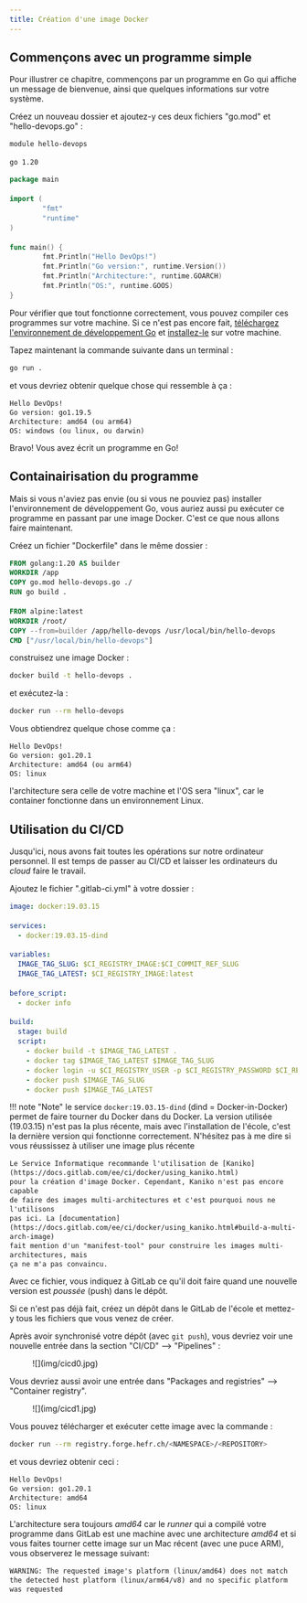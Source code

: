```yaml
---
title: Création d'une image Docker
---
```


## Commençons avec un programme simple

Pour illustrer ce chapitre, commençons par un programme en Go qui affiche
un message de bienvenue, ainsi que quelques informations sur votre système.

Créez un nouveau dossier et ajoutez-y ces deux fichiers "go.mod" et "hello-devops.go" :

``` text title="go.mod"
module hello-devops

go 1.20
```

``` Go title="hello-devops.go"
package main

import (
        "fmt"
        "runtime"
)

func main() {
        fmt.Println("Hello DevOps!")
        fmt.Println("Go version:", runtime.Version())
        fmt.Println("Architecture:", runtime.GOARCH)
        fmt.Println("OS:", runtime.GOOS)
}
```

Pour vérifier que tout fonctionne correctement, vous pouvez compiler ces programmes
sur votre machine. Si ce n'est pas encore fait, [téléchargez l'environnement de développement
Go](https://go.dev/dl/) et [installez-le](https://go.dev/doc/install) sur votre machine.

Tapez maintenant la commande suivante dans un terminal :

``` bash
go run .
```

et vous devriez obtenir quelque chose qui ressemble à ça :

``` text
Hello DevOps!
Go version: go1.19.5
Architecture: amd64 (ou arm64)
OS: windows (ou linux, ou darwin)
```

Bravo! Vous avez écrit un programme en Go!

## Containairisation du programme

Mais si vous n'aviez pas envie (ou si vous ne pouviez pas) installer l'environnement
de développement Go, vous auriez aussi pu exécuter ce programme en passant par une
image Docker. C'est ce que nous allons faire maintenant.

Créez un fichier "Dockerfile" dans le même dossier :

``` Dockerfile title="Dockerfile"
FROM golang:1.20 AS builder
WORKDIR /app
COPY go.mod hello-devops.go ./
RUN go build .

FROM alpine:latest
WORKDIR /root/
COPY --from=builder /app/hello-devops /usr/local/bin/hello-devops
CMD ["/usr/local/bin/hello-devops"]
```

construisez une image Docker :

``` bash
docker build -t hello-devops .
```

et exécutez-la :

``` bash
docker run --rm hello-devops
```

Vous obtiendrez quelque chose comme ça :

``` text
Hello DevOps!
Go version: go1.20.1
Architecture: amd64 (ou arm64)
OS: linux
```

l'architecture sera celle de votre machine et l'OS sera "linux", car
le container fonctionne dans un environnement Linux.

## Utilisation du CI/CD

Jusqu'ici, nous avons fait toutes les opérations sur
notre ordinateur personnel. Il est temps de passer au CI/CD
et laisser les ordinateurs du _cloud_ faire le travail.

Ajoutez le fichier ".gitlab-ci.yml" à votre dossier :

``` yaml title=".gitlab-ci.yml"
image: docker:19.03.15

services:
  - docker:19.03.15-dind

variables:
  IMAGE_TAG_SLUG: $CI_REGISTRY_IMAGE:$CI_COMMIT_REF_SLUG
  IMAGE_TAG_LATEST: $CI_REGISTRY_IMAGE:latest

before_script:
  - docker info

build:
  stage: build
  script:
    - docker build -t $IMAGE_TAG_LATEST .
    - docker tag $IMAGE_TAG_LATEST $IMAGE_TAG_SLUG
    - docker login -u $CI_REGISTRY_USER -p $CI_REGISTRY_PASSWORD $CI_REGISTRY
    - docker push $IMAGE_TAG_SLUG
    - docker push $IMAGE_TAG_LATEST
```

!!! note "Note"
    le service `docker:19.03.15-dind` (dind = Docker-in-Docker) permet de faire
    tourner du Docker dans du Docker. La version utilisée (19.03.15) n'est pas
    la plus récente, mais avec l'installation de l'école, c'est la dernière
    version qui fonctionne correctement. N'hésitez pas à me dire si vous
    réussissez à utiliser une image plus récente

    Le Service Informatique recommande l'utilisation de [Kaniko](https://docs.gitlab.com/ee/ci/docker/using_kaniko.html)
    pour la création d'image Docker. Cependant, Kaniko n'est pas encore capable
    de faire des images multi-architectures et c'est pourquoi nous ne l'utilisons
    pas ici. La [documentation](https://docs.gitlab.com/ee/ci/docker/using_kaniko.html#build-a-multi-arch-image)
    fait mention d'un "manifest-tool" pour construire les images multi-architectures, mais
    ça ne m'a pas convaincu. 

Avec ce fichier, vous indiquez à GitLab ce qu'il doit faire quand une nouvelle
version est _poussée_ (push) dans le dépôt.

Si ce n'est pas déjà fait, créez un dépôt dans le GitLab de l'école et mettez-y
tous les fichiers que vous venez de créer.

Après avoir synchronisé votre dépôt (avec `git push`), vous devriez voir une nouvelle
entrée dans la section "CI/CD" --> "Pipelines" :


<figure markdown>
![](img/cicd0.jpg)
</figure>

Vous devriez aussi avoir une entrée dans "Packages and registries" --> "Container registry".

<figure markdown>
![](img/cicd1.jpg)
</figure>

Vous pouvez télécharger et exécuter cette image avec la commande :

``` bash
docker run --rm registry.forge.hefr.ch/<NAMESPACE>/<REPOSITORY>
```

et vous devriez obtenir ceci :

``` text
Hello DevOps!
Go version: go1.20.1
Architecture: amd64
OS: linux
```

L'architecture sera toujours _amd64_ car le _runner_ qui a compilé votre
programme dans GitLab est une machine avec une architecture _amd64_
et si vous faites tourner cette image sur un Mac récent (avec une puce ARM),
vous observerez le message suivant:

``` text
WARNING: The requested image's platform (linux/amd64) does not match
the detected host platform (linux/arm64/v8) and no specific platform
was requested
```